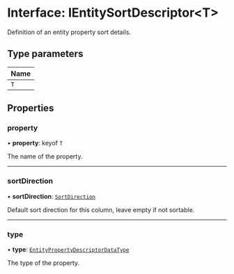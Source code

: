 # Interface: IEntitySortDescriptor\<T\>

Definition of an entity property sort details.

## Type parameters

| Name |
| :--- |
| `T`  |

## Properties

### property

• **property**: keyof `T`

The name of the property.

---

### sortDirection

• **sortDirection**: [`SortDirection`](../enums/SortDirection.md)

Default sort direction for this column, leave empty if not sortable.

---

### type

• **type**: [`EntityPropertyDescriptorDataType`](../modules.md#entitypropertydescriptordatatype)

The type of the property.

